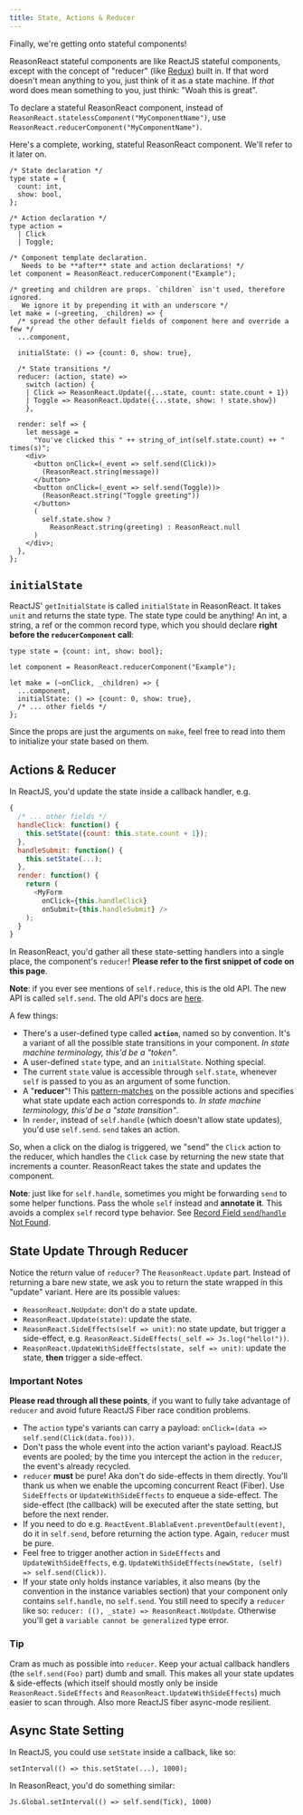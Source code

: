 ```yaml
---
title: State, Actions & Reducer
---
```


Finally, we're getting onto stateful components!

ReasonReact stateful components are like ReactJS stateful components, except with the concept of "reducer" (like [Redux](http://redux.js.org)) built in. If that word doesn't mean anything to you, just think of it as a state machine. If _that_ word does mean something to you, just think: "Woah this is great".

To declare a stateful ReasonReact component, instead of `ReasonReact.statelessComponent("MyComponentName")`, use `ReasonReact.reducerComponent("MyComponentName")`.

Here's a complete, working, stateful ReasonReact component. We'll refer to it later on.

```reason
/* State declaration */
type state = {
  count: int,
  show: bool,
};

/* Action declaration */
type action =
  | Click
  | Toggle;

/* Component template declaration.
   Needs to be **after** state and action declarations! */
let component = ReasonReact.reducerComponent("Example");

/* greeting and children are props. `children` isn't used, therefore ignored.
   We ignore it by prepending it with an underscore */
let make = (~greeting, _children) => {
  /* spread the other default fields of component here and override a few */
  ...component,

  initialState: () => {count: 0, show: true},

  /* State transitions */
  reducer: (action, state) =>
    switch (action) {
    | Click => ReasonReact.Update({...state, count: state.count + 1})
    | Toggle => ReasonReact.Update({...state, show: ! state.show})
    },

  render: self => {
    let message =
      "You've clicked this " ++ string_of_int(self.state.count) ++ " times(s)";
    <div>
      <button onClick=(_event => self.send(Click))>
        (ReasonReact.string(message))
      </button>
      <button onClick=(_event => self.send(Toggle))>
        (ReasonReact.string("Toggle greeting"))
      </button>
      (
        self.state.show ?
          ReasonReact.string(greeting) : ReasonReact.null
      )
    </div>;
  },
};
```

## `initialState`

ReactJS' `getInitialState` is called `initialState` in ReasonReact. It takes `unit` and returns the state type. The state type could be anything! An int, a string, a ref or the common record type, which you should declare **right before the `reducerComponent` call**:

```reason
type state = {count: int, show: bool};

let component = ReasonReact.reducerComponent("Example");

let make = (~onClick, _children) => {
  ...component,
  initialState: () => {count: 0, show: true},
  /* ... other fields */
};

```

Since the props are just the arguments on `make`, feel free to read into them to initialize your state based on them.

## Actions & Reducer

In ReactJS, you'd update the state inside a callback handler, e.g.

```javascript
{
  /* ... other fields */
  handleClick: function() {
    this.setState({count: this.state.count + 1});
  },
  handleSubmit: function() {
    this.setState(...);
  },
  render: function() {
    return (
      <MyForm
        onClick={this.handleClick}
        onSubmit={this.handleSubmit} />
    );
  }
}
```

In ReasonReact, you'd gather all these state-setting handlers into a single place, the component's `reducer`! **Please refer to the first snippet of code on this page**.

**Note**: if you ever see mentions of `self.reduce`, this is the old API. The new API is called `self.send`. The old API's docs are [here](https://github.com/reasonml/reason-react/blob/e17fcb5d27a2b7fb2cfdc09d46f0b4cf765e50e4/docs/state-actions-reducer.md).

A few things:

- There's a user-defined type called **`action`**, named so by convention. It's a variant of all the possible state transitions in your component. _In state machine terminology, this'd be a "token"_.
- A user-defined `state` type, and an `initialState`. Nothing special.
- The current `state` value is accessible through `self.state`, whenever `self` is passed to you as an argument of some function.
- A "**reducer**"! This [pattern-matches](https://reasonml.github.io/docs/en/pattern-matching.html) on the possible actions and specifies what state update each action corresponds to. _In state machine terminology, this'd be a "state transition"_.
- In `render`, instead of `self.handle` (which doesn't allow state updates), you'd use `self.send`. `send` takes an action.

So, when a click on the dialog is triggered, we "send" the `Click` action to the reducer, which handles the `Click` case by returning the new state that increments a counter. ReasonReact takes the state and updates the component.

**Note**: just like for `self.handle`, sometimes you might be forwarding `send` to some helper functions. Pass the whole `self` instead and **annotate it**. This avoids a complex `self` record type behavior. See [Record Field `send`/`handle` Not Found](record-field-send-handle-not-found.md).

## State Update Through Reducer

Notice the return value of `reducer`? The `ReasonReact.Update` part. Instead of returning a bare new state, we ask you to return the state wrapped in this "update" variant. Here are its possible values:

- `ReasonReact.NoUpdate`: don't do a state update.
- `ReasonReact.Update(state)`: update the state.
- `ReasonReact.SideEffects(self => unit)`: no state update, but trigger a side-effect, e.g. `ReasonReact.SideEffects(_self => Js.log("hello!"))`.
- `ReasonReact.UpdateWithSideEffects(state, self => unit)`: update the state, **then** trigger a side-effect.

### Important Notes

**Please read through all these points**, if you want to fully take advantage of `reducer` and avoid future ReactJS Fiber race condition problems.

- The `action` type's variants can carry a payload: `onClick=(data => self.send(Click(data.foo)))`.
- Don't pass the whole event into the action variant's payload. ReactJS events are pooled; by the time you intercept the action in the `reducer`, the event's already recycled.
- `reducer` **must** be pure! Aka don't do side-effects in them directly. You'll thank us when we enable the upcoming concurrent React (Fiber). Use `SideEffects` or `UpdateWithSideEffects` to enqueue a side-effect. The side-effect (the callback) will be executed after the state setting, but before the next render.
- If you need to do e.g. `ReactEvent.BlablaEvent.preventDefault(event)`, do it in `self.send`, before returning the action type. Again, `reducer` must be pure.
- Feel free to trigger another action in `SideEffects` and `UpdateWithSideEffects`, e.g. `UpdateWithSideEffects(newState, (self) => self.send(Click))`.
- If your state only holds instance variables, it also means (by the convention in the instance variables section) that your component only contains `self.handle`, no `self.send`. You still need to specify a `reducer` like so: `reducer: ((), _state) => ReasonReact.NoUpdate`. Otherwise you'll get a `variable cannot be generalized` type error.

### Tip

Cram as much as possible into `reducer`. Keep your actual callback handlers (the `self.send(Foo)` part) dumb and small. This makes all your state updates & side-effects (which itself should mostly only be inside `ReasonReact.SideEffects` and `ReasonReact.UpdateWithSideEffects`) much easier to scan through. Also more ReactJS fiber async-mode resilient.

## Async State Setting

In ReactJS, you could use `setState` inside a callback, like so:

```
setInterval(() => this.setState(...), 1000);
```

In ReasonReact, you'd do something similar:

```reason
Js.Global.setInterval(() => self.send(Tick), 1000)
```
